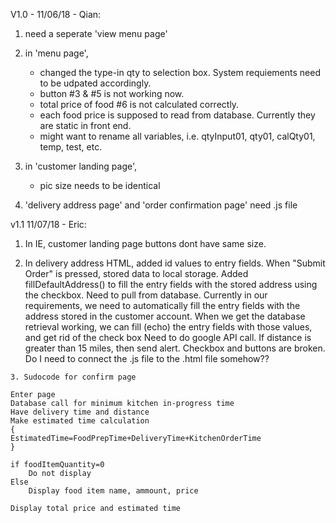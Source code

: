 V1.0 - 11/06/18 - Qian:

  1) need a seperate 'view menu page'
  
  2) in 'menu page', 
      - changed the type-in qty to selection box. System requiements need to be udpated accordingly.
      - button #3 & #5 is not working now.
      - total price of food #6 is not calculated correctly.
      - each food price is supposed to read from database. Currently they are static in front end.
      - might want to rename all variables, i.e. qtyInput01, qty01, calQty01, temp, test, etc.
      
  3) in 'customer landing page',
      - pic size needs to be identical
      
  4) 'delivery address page' and 'order confirmation page' need .js file

  v1.1 11/07/18 - Eric:
  1. In IE, customer landing page buttons dont have same size.
  
  2. In delivery address HTML, added id values to entry fields. When "Submit Order" is pressed, stored data to local storage.
	Added fillDefaultAddress() to fill the entry fields with the stored address using the checkbox. Need to pull from database.
  Currently in our requirements, we need to automatically fill the entry fields with the address stored in the customer account.
  When we get the database retrieval working, we can fill (echo) the entry fields with those values, and get rid of the check box
  Need to do google API call. If distance is greater than 15 miles, then send alert.
 Checkbox and buttons are broken. Do I need to connect the .js file to the .html file somehow??
 
	3. Sudocode for confirm page
	
	Enter page
	Database call for minimum kitchen in-progress time
	Have delivery time and distance
	Make estimated time calculation
	{
	EstimatedTime=FoodPrepTime+DeliveryTime+KitchenOrderTime
	}
	
	if foodItemQuantity=0
		Do not display
	Else
		Display food item name, ammount, price
		
	Display total price and estimated time